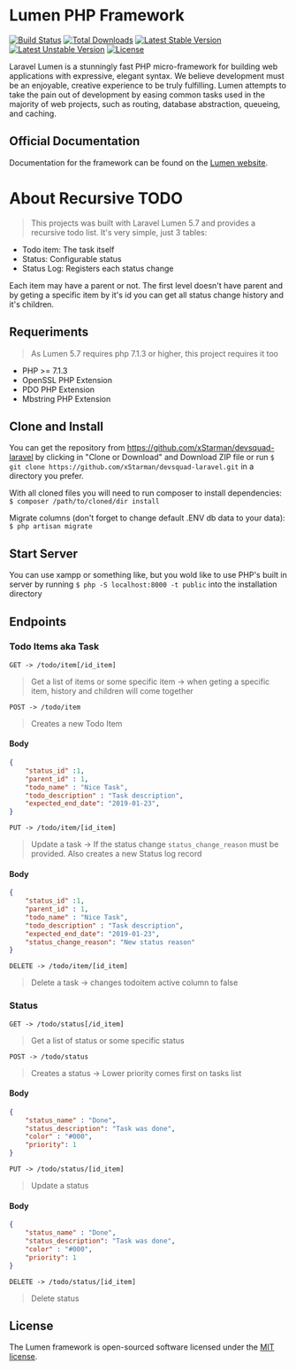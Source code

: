 # Lumen PHP Framework

[![Build Status](https://travis-ci.org/laravel/lumen-framework.svg)](https://travis-ci.org/laravel/lumen-framework)
[![Total Downloads](https://poser.pugx.org/laravel/lumen-framework/d/total.svg)](https://packagist.org/packages/laravel/lumen-framework)
[![Latest Stable Version](https://poser.pugx.org/laravel/lumen-framework/v/stable.svg)](https://packagist.org/packages/laravel/lumen-framework)
[![Latest Unstable Version](https://poser.pugx.org/laravel/lumen-framework/v/unstable.svg)](https://packagist.org/packages/laravel/lumen-framework)
[![License](https://poser.pugx.org/laravel/lumen-framework/license.svg)](https://packagist.org/packages/laravel/lumen-framework)

Laravel Lumen is a stunningly fast PHP micro-framework for building web applications with expressive, elegant syntax. We believe development must be an enjoyable, creative experience to be truly fulfilling. Lumen attempts to take the pain out of development by easing common tasks used in the majority of web projects, such as routing, database abstraction, queueing, and caching.

## Official Documentation

Documentation for the framework can be found on the [Lumen website](https://lumen.laravel.com/docs).

# About Recursive TODO
>This projects was built with Laravel Lumen 5.7 and provides a recursive todo list.
It's very simple, just 3 tables:
- Todo item: The task itself
- Status: Configurable status
- Status Log: Registers each status change

Each item may have a parent or not. The first level doesn't have parent and by geting a specific item by it's id you can get all status change history and it's children.

## Requeriments
> As Lumen 5.7 requires php 7.1.3 or higher, this project requires it too

- PHP >= 7.1.3
- OpenSSL PHP Extension
- PDO PHP Extension
- Mbstring PHP Extension

## Clone and Install
You can get the repository from https://github.com/xStarman/devsquad-laravel by clicking in "Clone or Download" and Download ZIP file or run `$ git clone https://github.com/xStarman/devsquad-laravel.git` in a directory you prefer.

With all cloned files you will need to run composer to install dependencies:
`$ composer /path/to/cloned/dir install`

Migrate columns (don't forget to change default .ENV db data to your data):
`$ php artisan migrate`



## Start Server
You can use xampp or something like, but you wold like to use PHP's built in server by running `$ php -S localhost:8000 -t public` into the installation directory

## Endpoints
### Todo Items aka Task
`GET -> /todo/item[/id_item]`
> Get a list of items or some specific item -> when geting a specific item, history and children will come together

`POST -> /todo/item`
> Creates a new Todo Item
#### Body
```JSON
{
	"status_id"	:1,
	"parent_id" : 1,
	"todo_name"	: "Nice Task",
	"todo_description" : "Task description",
	"expected_end_date": "2019-01-23",
}
```

`PUT -> /todo/item/[id_item]`
> Update a task -> If the status change `status_change_reason` must be provided. Also creates a new Status log record
#### Body
```JSON
{
	"status_id"	:1,
	"parent_id" : 1,
	"todo_name"	: "Nice Task",
	"todo_description" : "Task description",
	"expected_end_date": "2019-01-23",
	"status_change_reason": "New status reason"
}
```
`DELETE -> /todo/item/[id_item]`
> Delete a task -> changes todoitem active column to false


### Status
`GET -> /todo/status[/id_item]`
> Get a list of status or some specific status

`POST -> /todo/status`
> Creates a status -> Lower priority comes first on tasks list
#### Body
```JSON
{
	"status_name" : "Done",
	"status_description": "Task was done",
	"color" : "#000",
	"priority": 1
}
```

`PUT -> /todo/status/[id_item]`
> Update a status 
#### Body
```JSON
{
	"status_name" : "Done",
	"status_description": "Task was done",
	"color" : "#000",
	"priority": 1
}
```
`DELETE -> /todo/status/[id_item]`
> Delete status





## License

The Lumen framework is open-sourced software licensed under the [MIT license](https://opensource.org/licenses/MIT).

